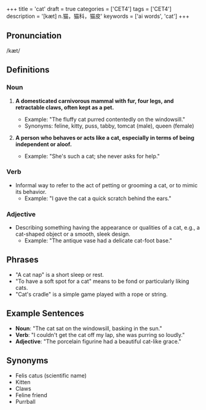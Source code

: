 +++
title = 'cat'
draft = true
categories = ['CET4']
tags = ['CET4']
description = '[kæt] n.猫，猫科，猫皮'
keywords = ['ai words', 'cat']
+++

## Pronunciation
/kæt/

## Definitions
### Noun
1. **A domesticated carnivorous mammal with fur, four legs, and retractable claws, often kept as a pet.**
   - Example: "The fluffy cat purred contentedly on the windowsill."
   - Synonyms: feline, kitty, puss, tabby, tomcat (male), queen (female)

2. **A person who behaves or acts like a cat, especially in terms of being independent or aloof.**
   - Example: "She's such a cat; she never asks for help."

### Verb
- Informal way to refer to the act of petting or grooming a cat, or to mimic its behavior.
   - Example: "I gave the cat a quick scratch behind the ears."

### Adjective
- Describing something having the appearance or qualities of a cat, e.g., a cat-shaped object or a smooth, sleek design.
   - Example: "The antique vase had a delicate cat-foot base."

## Phrases
- "A cat nap" is a short sleep or rest.
- "To have a soft spot for a cat" means to be fond or particularly liking cats.
- "Cat's cradle" is a simple game played with a rope or string.

## Example Sentences
- **Noun**: "The cat sat on the windowsill, basking in the sun."
- **Verb**: "I couldn't get the cat off my lap, she was purring so loudly."
- **Adjective**: "The porcelain figurine had a beautiful cat-like grace."

## Synonyms
- Felis catus (scientific name)
- Kitten
- Claws
- Feline friend
- Purrball
